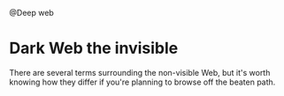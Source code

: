 @Deep web
# Dark Web the invisible
There are several terms surrounding the non-visible Web, 
but it's worth knowing how they differ
if you're planning to browse off the beaten path.
